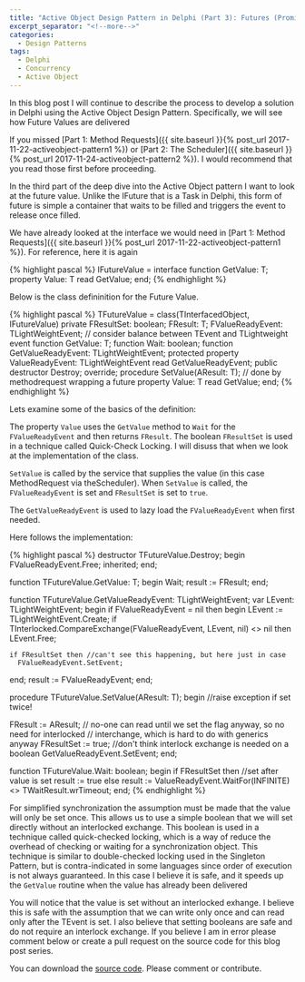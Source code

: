 ```yaml
---
title: "Active Object Design Pattern in Delphi (Part 3): Futures (Promises)"
excerpt_separator: "<!--more-->"
categories:
  - Design Patterns
tags:
  - Delphi  
  - Concurrency
  - Active Object
---
```


In this blog post I will continue to describe the process to develop a solution in Delphi using the Active Object Design Pattern. Specifically, we will see how Future Values are delivered

<!--more-->
If you missed [Part 1: Method Requests]({{ site.baseurl }}{% post_url 2017-11-22-activeobject-pattern1 %}) or [Part 2: The Scheduler]({{ site.baseurl }}{% post_url 2017-11-24-activeobject-pattern2 %}). I would recommend that you read those first before proceeding.

In the third part of the deep dive into the Active Object pattern I want to look at the future value. Unlike the IFuture that is a Task in Delphi, this form of future is simple a container that waits to be filled and triggers the event to release once filled. 

We have already looked at the interface we would need in [Part 1: Method Requests]({{ site.baseurl }}{% post_url 2017-11-22-activeobject-pattern1 %}). For reference, here it is again

{% highlight pascal %}
IFutureValue<T> = interface
  function GetValue: T;
  property Value: T read GetValue;
end;
{% endhighlight %}

Below is the class defininition for the Future Value. 

{% highlight pascal %}
TFutureValue<T> = class(TInterfacedObject, IFutureValue<T>)
private
  FResultSet: boolean;
  FResult: T;
  FValueReadyEvent: TLightWeightEvent;   // consider balance between TEvent and TLightweight event
  function GetValue: T;
  function Wait: boolean;
  function GetValueReadyEvent: TLightWeightEvent;
protected
  property ValueReadyEvent: TLightWeightEvent read GetValueReadyEvent;
public
  destructor Destroy; override;
  procedure SetValue(AResult: T); // done by methodrequest wrapping a future
  property Value: T read GetValue;
end;
{% endhighlight %}

Lets examine some of the basics of the definition:

The property `Value` uses the `GetValue` method to `Wait` for the `FValueReadyEvent` and then returns `FResult`. The boolean `FResultSet` is used in a technique called Quick-Check Locking. I will disuss that when we look at the implementation of the class.

`SetValue` is called by the service that supplies the value (in this case MethodRequest via theScheduler). When `SetValue` is called, the `FValueReadyEvent` is set and `FResultSet` is set to `true`.

The `GetValueReadyEvent` is used to lazy load the `FValueReadyEvent` when first needed.

Here follows the implementation:

{% highlight pascal %}
destructor TFutureValue<T>.Destroy;
begin
  FValueReadyEvent.Free;
  inherited;
end;

function TFutureValue<T>.GetValue: T;
begin
  Wait;
  result := FResult;
end;

function TFutureValue<T>.GetValueReadyEvent: TLightWeightEvent;
var
  LEvent: TLightWeightEvent;
begin
  if FValueReadyEvent = nil then
  begin
    LEvent := TLightWeightEvent.Create;
    if TInterlocked.CompareExchange<TLightWeightEvent>(FValueReadyEvent, LEvent,
      nil) <> nil then
      LEvent.Free;

    if FResultSet then //can't see this happening, but here just in case
      FValueReadyEvent.SetEvent;
  end;
  result := FValueReadyEvent;
end;

procedure TFutureValue<T>.SetValue(AResult: T);
begin
  //raise exception if set twice!

  FResult := AResult; // no-one can read until we set the flag anyway, so no need for interlocked 
                      // interchange, which is hard to do with generics anyway
  FResultSet := true; //don't think interlock exchange is needed on a boolean
  GetValueReadyEvent.SetEvent; 
end;

function TFutureValue<T>.Wait: boolean;
begin
  if FResultSet then   //set after value is set
    result := true
  else
    result := ValueReadyEvent.WaitFor(INFINITE) <> TWaitResult.wrTimeout;
end;
{% endhighlight %}

For simplified synchronization the assumption must be made that the value will only be set once. This allows us to use a simple boolean that we will set directly without an interlocked exchange. This boolean is used in a technique called quick-checked locking, which is a way of reduce the overhead of checking or waiting for a synchronization object. This technique is similar to double-checked locking used in the Singleton Pattern, but is contra-indicated in some languages since order of execution is not always guaranteed. In this case I believe it is safe, and it speeds up the `GetValue` routine when the value has already been delivered

You will notice that the value is set without an interlocked exhange. I believe this is safe with the assumption that we can write only once and can read only after the TEvent is set. I also believe that setting booleans are safe and do not require an interlock exchange. If you believe I am in error please comment below or create a pull request on the source code for this blog post series.

You can download the [source code](https://github.com/schellingerhout/active-object-delphi). Please comment or contribute.
